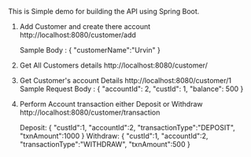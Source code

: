 This is Simple demo for building the API using Spring Boot.

1. Add Customer and create there account
   http://localhost:8080/customer/add
   
   Sample Body : 
   {
	"customerName":"Urvin"
   }
   
2. Get All Customers details
   http://localhost:8080/customer/

3. Get Customer's account Details
   http://localhost:8080/customer/1
   Sample Request Body :
   {
    "accountId": 2,
    "custId": 1,
    "balance": 500
   }
   

4. Perform Account transaction either Deposit or Withdraw
   http://localhost:8080/customer/transaction
   
   Deposit:
   {
	"custId":1,
	"accountId":2,
	"transactionType":"DEPOSIT",
	"txnAmount":1000
   }
   Withdraw:
   {
	"custId":1,
	"accountId":2,
	"transactionType":"WITHDRAW",
	"txnAmount":500
	}